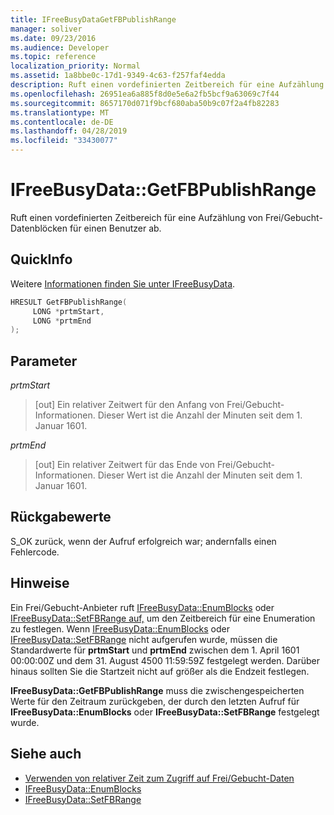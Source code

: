 ```yaml
---
title: IFreeBusyDataGetFBPublishRange
manager: soliver
ms.date: 09/23/2016
ms.audience: Developer
ms.topic: reference
localization_priority: Normal
ms.assetid: 1a8bbe0c-17d1-9349-4c63-f257faf4edda
description: Ruft einen vordefinierten Zeitbereich für eine Aufzählung von Frei/Gebucht-Datenblöcken für einen Benutzer ab.
ms.openlocfilehash: 26951ea6a885f8d0e5e6a2fb5bcf9a63069c7f44
ms.sourcegitcommit: 8657170d071f9bcf680aba50b9c07f2a4fb82283
ms.translationtype: MT
ms.contentlocale: de-DE
ms.lasthandoff: 04/28/2019
ms.locfileid: "33430077"
---
```

# <a name="ifreebusydatagetfbpublishrange"></a>IFreeBusyData::GetFBPublishRange

Ruft einen vordefinierten Zeitbereich für eine Aufzählung von Frei/Gebucht-Datenblöcken für einen Benutzer ab.
  
## <a name="quick-info"></a>QuickInfo

Weitere [Informationen finden Sie unter IFreeBusyData](ifreebusydata.md).
  
```cpp
HRESULT GetFBPublishRange( 
     LONG *prtmStart,  
     LONG *prtmEnd 
);

```

## <a name="parameters"></a>Parameter

_prtmStart_
  
> [out] Ein relativer Zeitwert für den Anfang von Frei/Gebucht-Informationen. Dieser Wert ist die Anzahl der Minuten seit dem 1. Januar 1601.
    
_prtmEnd_
  
> [out] Ein relativer Zeitwert für das Ende von Frei/Gebucht-Informationen. Dieser Wert ist die Anzahl der Minuten seit dem 1. Januar 1601.
    
## <a name="return-values"></a>Rückgabewerte

S_OK zurück, wenn der Aufruf erfolgreich war; andernfalls einen Fehlercode.
  
## <a name="remarks"></a>Hinweise

Ein Frei/Gebucht-Anbieter ruft [IFreeBusyData::EnumBlocks](ifreebusydata-enumblocks.md) oder [IFreeBusyData::SetFBRange auf,](ifreebusydata-setfbrange.md) um den Zeitbereich für eine Enumeration zu festlegen. Wenn [IFreeBusyData::EnumBlocks](ifreebusydata-enumblocks.md) oder [IFreeBusyData::SetFBRange](ifreebusydata-setfbrange.md) nicht aufgerufen wurde, müssen die Standardwerte für **prtmStart** und **prtmEnd** zwischen dem 1. April 1601 00:00:00Z und dem 31. August 4500 11:59:59Z festgelegt werden. Darüber hinaus sollten Sie die Startzeit nicht auf größer als die Endzeit festlegen. 
  
**IFreeBusyData::GetFBPublishRange** muss die zwischengespeicherten Werte für den Zeitraum zurückgeben, der durch den letzten Aufruf für **IFreeBusyData::EnumBlocks** oder **IFreeBusyData::SetFBRange** festgelegt wurde. 
  
## <a name="see-also"></a>Siehe auch

- [Verwenden von relativer Zeit zum Zugriff auf Frei/Gebucht-Daten](how-to-use-relative-time-to-access-free-busy-data.md)
- [IFreeBusyData::EnumBlocks](ifreebusydata-enumblocks.md)
- [IFreeBusyData::SetFBRange](ifreebusydata-setfbrange.md)

